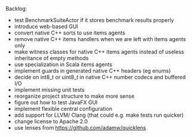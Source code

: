 Backlog:

 * test BenchmarkSuiteActor if it stores benchmark results properly
 * introduce web-based GUI
 * convert native C++ sorts to use items agents
 * remove native C++ items handlers when we are left with items agents only
 * make witness classes for native C++ items agents instead of useless
   inheritance of empty methods
 * use specialization in Scala items agents
 * implement guards in generated native C++ headers (eg enums)
 * decide on int8_t or uint8_t in native C++ number codecs and buffered I/O
 * implement missing unit tests
 * reorganize project structure to make more sense
 * figure out how to test JavaFX GUI
 * implement flexible central configuration
 * add support for LLVM/ Clang (that could e.g. make tests run quicker)
 * change license to Apache 2.0
 * use lenses from https://github.com/adamw/quicklens
